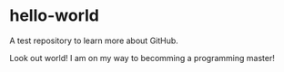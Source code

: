# hello-world

A test repository to learn more about GitHub.

Look out world!
I am on my way to becomming a programming master!
